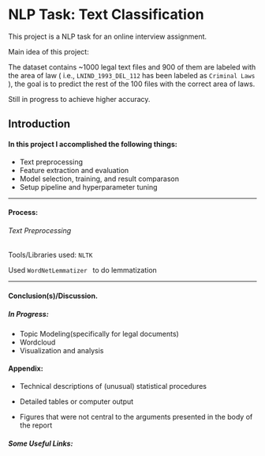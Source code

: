 # NLP Task: Text Classification   

This project is a NLP task for an online interview assignment.

Main idea of this project:

The dataset contains ~1000 legal text files and 900 of them are labeled with the area of law ( i.e., `LNIND_1993_DEL_112`  has been labeled as `Criminal Laws` ), the goal is to predict the rest of the 100 files with the correct area of laws. 

Still in progress to achieve higher accuracy. 

## Introduction

#### In this project I accomplished the following things:

- Text preprocessing
- Feature extraction and evaluation
- Model selection, training, and result comparason 
- Setup pipeline and hyperparameter tuning 



------

#### Process:

###### Text Preprocessing

Tools/Libraries used: `NLTK` 

Used `WordNetLemmatizer ` to do lemmatization



------



#### Conclusion(s)/Discussion.

##### In Progress:

- Topic Modeling(specifically for legal documents)
- Wordcloud 
- Visualization and analysis 

#### Appendix:

- Technical descriptions of (unusual) statistical procedures

- Detailed tables or computer output

- Figures that were not central to the arguments presented in the body of the report

  

##### Some Useful Links:

[1]: http://blog.kaggle.com/2016/07/21/approaching-almost-any-machine-learning-problem-abhishek-thakur/	"Approaching (Almost) Any Machine Learning Problem | Abhishek Thakur"

[2]: https://www.analyticsvidhya.com/blog/2016/03/complete-guide-parameter-tuning-xgboost-with-codes-python/	"Complete Guide to Parameter Tuning in XGBoost (with codes in Python)"

